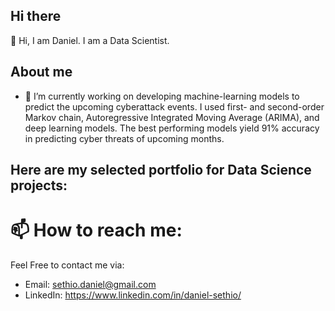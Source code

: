 ## Hi there 

👋 Hi, I am Daniel. I am a Data Scientist.

## About me
- 🔭 I’m currently working on developing machine-learning models to predict the upcoming cyberattack events. I used first- and second-order Markov chain, Autoregressive Integrated Moving Average (ARIMA), and deep learning models. The best performing models yield 91% accuracy in predicting cyber threats of upcoming months.
  
## Here are my selected portfolio for Data Science projects:


# 📫 How to reach me:
Feel Free to contact me via:
- Email: sethio.daniel@gmail.com
- LinkedIn: https://www.linkedin.com/in/daniel-sethio/ 
